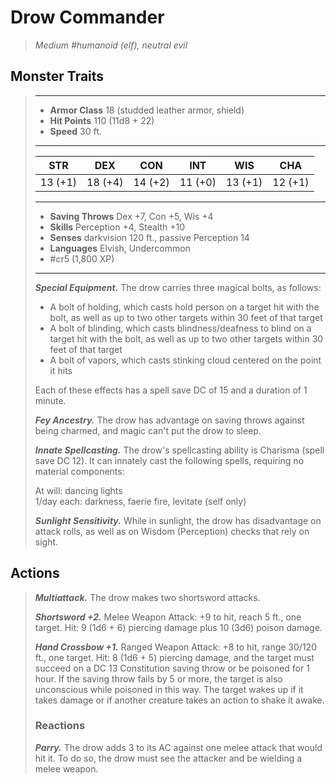 # Drow Commander
>*Medium #humanoid (elf), neutral evil*
## Monster Traits
>___
>- **Armor Class** 18 (studded leather armor, shield)
>- **Hit Points** 110 (11d8 + 22)
>- **Speed** 30 ft.
>___
>|STR|DEX|CON|INT|WIS|CHA|
>|:---:|:---:|:---:|:---:|:---:|:---:|
>|13 (+1)|18 (+4)|14 (+2)|11 (+0)|13 (+1)|12 (+1)|
>___
>- **Saving Throws** Dex +7, Con +5, Wis +4
>- **Skills** Perception +4, Stealth +10
>- **Senses** darkvision 120 ft., passive Perception 14
>- **Languages** Elvish, Undercommon
>- #cr5 (1,800 XP)
>___
>***Special Equipment.*** The drow carries three magical bolts, as follows:  
>- A bolt of holding, which casts hold person on a target hit with the bolt, as well as up to two other targets within 30 feet of that target
>- A bolt of blinding, which casts blindness/deafness to blind on a target hit with the bolt, as well as up to two other targets within 30 feet of that target
>- A bolt of vapors, which casts stinking cloud centered on the point it hits
>
>Each of these effects has a spell save DC of 15 and a duration of 1 minute.  
>
>***Fey Ancestry.*** The drow has advantage on saving throws against being charmed, and magic can't put the drow to sleep.  
>
>***Innate Spellcasting.*** The drow's spellcasting ability is Charisma (spell save DC 12). It can innately cast the following spells, requiring no material components:  
>
>At will: dancing lights  
>1/day each: darkness, faerie fire, levitate (self only)  
>
>
>***Sunlight Sensitivity.*** While in sunlight, the drow has disadvantage on attack rolls, as well as on Wisdom (Perception) checks that rely on sight.  
>
## Actions
>***Multiattack.*** The drow makes two shortsword attacks.  
>
>***Shortsword +2.*** Melee Weapon Attack: +9 to hit, reach 5 ft., one target. Hit: 9 (1d6 + 6) piercing damage plus 10 (3d6) poison damage.  
>
>***Hand Crossbow +1.*** Ranged Weapon Attack: +8 to hit, range 30/120 ft., one target. Hit: 8 (1d6 + 5) piercing damage, and the target must succeed on a DC 13 Constitution saving throw or be poisoned for 1 hour. If the saving throw fails by 5 or more, the target is also unconscious while poisoned in this way. The target wakes up if it takes damage or if another creature takes an action to shake it awake.  
>
>### Reactions
>***Parry.*** The drow adds 3 to its AC against one melee attack that would hit it. To do so, the drow must see the attacker and be wielding a melee weapon.